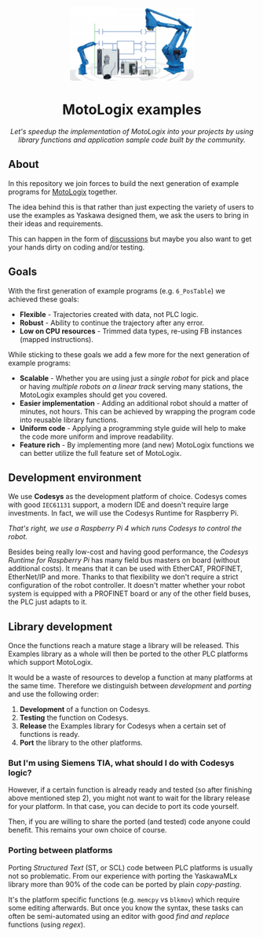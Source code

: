 <p align="center">
  <img alt="PLC docs theme" src="static/featured-image.jpg" height="150">
</p>
<h1 align="center">
  MotoLogix examples
</h1>

<p align="center"><em>
  Let's speedup the implementation of MotoLogix into your projects by using
  library functions and application sample code built by the community.
</em></p>

## About

In this repository we join forces to build the next generation of example
programs for [MotoLogix](https://motologix.yaskawa.eu.com) together.

The idea behind this is that rather than just expecting the variety of users
to use the examples as Yaskawa designed them, we ask the users to bring in their
ideas and requirements.

This can happen in the form of [discussions](/discussions) but maybe you also
want to get your hands dirty on coding and/or testing.

## Goals

With the first generation of example programs (e.g. `6_PosTable`) we achieved
these goals:

- **Flexible** - Trajectories created with data, not PLC logic.
- **Robust** - Ability to continue the trajectory after any error.
- **Low on CPU resources** - Trimmed data types, re-using FB instances
  (mapped instructions).

While sticking to these goals we add a few more for the next generation of
example programs:

- **Scalable** - Whether you are using just a *single robot* for pick and place
  or having *multiple robots on a linear track* serving many stations,
  the MotoLogix examples should get you covered.
- **Easier implementation** - Adding an additional robot should a matter of
  minutes, not hours. This can be achieved by wrapping the program code into
  reusable library functions.
- **Uniform code** - Applying a programming style guide will help to make the
  code more uniform and improve readability.
- **Feature rich** - By implementing more (and new) MotoLogix functions we can
  better utilize the full feature set of MotoLogix.

## Development environment

We use **Codesys** as the development platform of choice.
Codesys comes with good `IEC61131` support, a modern IDE and doesn't require
large investments. In fact, we will use the Codesys Runtime for Raspberry Pi.

*That's right, we use a Raspberry Pi 4 which runs Codesys to control the robot.*

Besides being really low-cost and having good performance, the *Codesys Runtime
for Raspberry Pi* has many field bus masters on board (without additional
costs).
It means that it can be used with EtherCAT, PROFINET, EtherNet/IP and more.
Thanks to that flexibility we don't require a strict configuration of the
robot controller.
It doesn't matter whether your robot system is equipped with
a PROFINET board or any of the other field buses, the PLC just adapts to it.

## Library development


Once the functions reach a mature stage a library will be released.
This Examples library as a whole will then be ported to the other PLC platforms
which support MotoLogix.

It would be a waste of resources to develop a function at many platforms at the
same time. Therefore we distinguish between *development* and *porting* and use
the following order:

1. **Development** of a function on Codesys.
1. **Testing** the function on Codesys.
1. **Release** the Examples library for Codesys when a certain set of functions is
   ready.
1. **Port** the library to the other platforms.

### But I'm using Siemens TIA, what should I do with Codesys logic?

However, if a certain function is already ready and tested (so after finishing
above mentioned step 2), you might not want to wait for the library release for your platform.
In that case, you can decide to port its code yourself.

Then, if you are willing to share the ported (and tested) code anyone could
benefit. This remains your own choice of course.

### Porting between platforms

Porting *Structured Text* (ST, or SCL) code between PLC platforms is usually not
so problematic.
From our experience with porting the YaskawaMLx library more than 90% of the
code can be ported by plain *copy-pasting*.

It's the platform specific functions (e.g. `memcpy` vs `blkmov`) which require
some editing afterwards. But once you know the syntax, these tasks can often be
semi-automated using an editor with good *find and replace* functions
(using *regex*).
